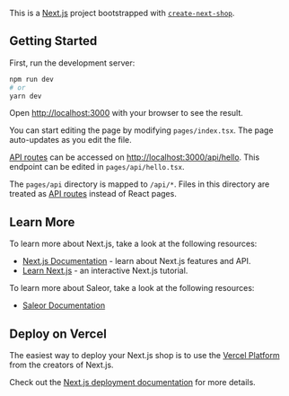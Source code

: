This is a [Next.js](https://nextjs.org/) project bootstrapped with [`create-next-shop`](https://github.com/saleor/create-next-shop).

## Getting Started

First, run the development server:

```bash
npm run dev
# or
yarn dev
```

Open [http://localhost:3000](http://localhost:3000) with your browser to see the result.

You can start editing the page by modifying `pages/index.tsx`. The page auto-updates as you edit the file.

[API routes](https://nextjs.org/docs/api-routes/introduction) can be accessed on [http://localhost:3000/api/hello](http://localhost:3000/api/hello). This endpoint can be edited in `pages/api/hello.tsx`.

The `pages/api` directory is mapped to `/api/*`. Files in this directory are treated as [API routes](https://nextjs.org/docs/api-routes/introduction) instead of React pages.

## Learn More

To learn more about Next.js, take a look at the following resources:

- [Next.js Documentation](https://nextjs.org/docs) - learn about Next.js features and API.
- [Learn Next.js](https://nextjs.org/learn) - an interactive Next.js tutorial.

To learn more about Saleor, take a look at the following resources:

- [Saleor Documentation](https://docs.saleor.io/docs/)

## Deploy on Vercel

The easiest way to deploy your Next.js shop is to use the [Vercel Platform](https://vercel.com/new?utm_medium=default-template&filter=next.js&utm_source=create-next-shop&utm_campaign=create-next-shop-readme) from the creators of Next.js.

Check out the [Next.js deployment documentation](https://nextjs.org/docs/deployment) for more details.
